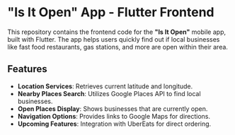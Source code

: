 # "Is It Open" App - Flutter Frontend

This repository contains the frontend code for the **"Is It Open"** mobile app, built with Flutter. The app helps users quickly find out if local businesses like fast food restaurants, gas stations, and more are open within their area.

## Features

- **Location Services**: Retrieves current latitude and longitude.
- **Nearby Places Search**: Utilizes Google Places API to find local businesses.
- **Open Places Display**: Shows businesses that are currently open.
- **Navigation Options**: Provides links to Google Maps for directions.
- **Upcoming Features**: Integration with UberEats for direct ordering.
